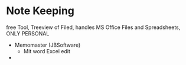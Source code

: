 Note Keeping
============

free Tool, Treeview of Filed, handles MS Office Files and Spreadsheets, ONLY PERSONAL

- Memomaster (JBSoftware)
	- Mit word Excel edit
- 